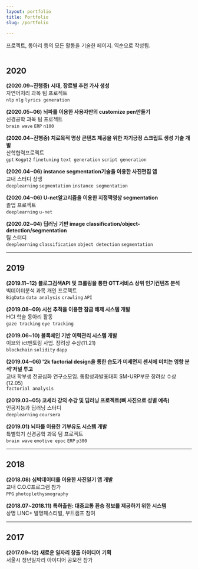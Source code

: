 ```yaml
---
layout: portfolio
title: Portfolio
slug: /portfolio
    
---
```


프로젝트, 동아리 등의 모든 활동을 기술한 페이지. 역순으로 작성됨.
<br />
<br />

## 2020
__(2020.09~진행중) 시대, 장르별 추천 가사 생성__<br>
자연어처리 과목 팀 프로젝트<br>
`nlp` `nlg` `lyrics generation`

__(2020.05~06) 뇌파를 이용한 사용자만의 customize pen만들기__<br>
신경공학 과목 팀 프로젝트<br>
`brain wave` `ERP` `n100`

__(2020.04~진행중) 치료목적 명상 콘텐츠 제공을 위한 자기긍정 스크립트 생성 기술 개발__<br>
산학협력프로젝트<br>
`gpt` `Kogpt2` `finetuning` `text generation` `script generation`

__(2020.04~06) instance segmentation기술을 이용한 사진편집 앱__<br>
교내 스터디 상생<br>
`deeplearning` `segmentation` `instance segmentation`

__(2020.04~06) U-net알고리즘을 이용한 지정맥영상 segmentation__<br>
졸업 프로젝트<br>
`deeplearning` `u-net`

__(2020.02~04) 딥러닝 기반 image classification/object-detection/segmentation__<br>
팀 스터디<br>
`deeplearning` `classification` `object detection` `segmentation`

-------------------

## 2019

__(2019.11~12) 블로그검색API 및 크롤링을 통한 OTT서비스 상위 인기컨텐츠 분석__<br>
빅데이터분석 과목 개인 프로젝트<br>
`BigData` `data analysis` `crawling` `API`

__(2019.08~09) 시선 추적을 이용한 잠금 해제 시스템 개발__<br>
HCI 학술 동아리 활동<br>
`gaze tracking` `eye tracking`

__(2019.06~10) 블록체인 기반 이력관리 시스템 개발__<br>
이브와 ict멘토링 사업. 장려상 수상(11.21)<br>
`blockchain` `solidity` `dapp`

__(2019.04~06) '2k factorial design을 통한 습도가 미세먼지 센서에 미치는 영향 분석'저널 투고__<br>
교내 학부생 전공심화 연구소모임. 통합성과발표대회 SM-URP부문 장려상 수상(12.05)<br>
`factorial analysis`

__(2019.03~05) 코세라 강의 수강 및 딥러닝 프로젝트(뼈 사진으로 성별 예측)__<br>
인공지능과 딥러닝 스터디<br>
`deeplearning` `coursera`

__(2019.01) 뇌파를 이용한 기부유도 시스템 개발__<br>
특별학기 신경공학 과목 팀 프로젝트<br>
`brain wave` `emotive epoc` `ERP` `p300`

---------------
## 2018
__(2018.08) 심박데이터를 이용한 사진일기 앱 개발__<br>
교내 C.O.C프로그램 참가<br>
`PPG` `photoplethysmography`

__(2018.07~2018.11) 특허출원: 대중교통 환승 정보를 제공하기 위한 시스템__<br>
상명 LINC+ 발명페스티벌, 부트캠프 참여<br>

-----------
## 2017
__(2017.09~12) 새로운 일자리 창출 아이디어 기획__<br>
서울시 청년일자리 아이디어 공모전 참가<br>
